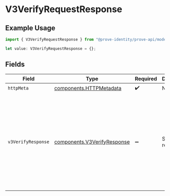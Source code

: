 # V3VerifyRequestResponse

## Example Usage

```typescript
import { V3VerifyRequestResponse } from "@prove-identity/prove-api/models/operations";

let value: V3VerifyRequestResponse = {};
```

## Fields

| Field                                                                                                                                                                     | Type                                                                                                                                                                      | Required                                                                                                                                                                  | Description                                                                                                                                                               | Example                                                                                                                                                                   |
| ------------------------------------------------------------------------------------------------------------------------------------------------------------------------- | ------------------------------------------------------------------------------------------------------------------------------------------------------------------------- | ------------------------------------------------------------------------------------------------------------------------------------------------------------------------- | ------------------------------------------------------------------------------------------------------------------------------------------------------------------------- | ------------------------------------------------------------------------------------------------------------------------------------------------------------------------- |
| `httpMeta`                                                                                                                                                                | [components.HTTPMetadata](../../models/components/httpmetadata.md)                                                                                                        | :heavy_check_mark:                                                                                                                                                        | N/A                                                                                                                                                                       |                                                                                                                                                                           |
| `v3VerifyResponse`                                                                                                                                                        | [components.V3VerifyResponse](../../models/components/v3verifyresponse.md)                                                                                                | :heavy_minus_sign:                                                                                                                                                        | Successful request.                                                                                                                                                       | {<br/>"success": "pending",<br/>"authToken": "eyJhbGciOi...",<br/>"possessionResult": "pending",<br/>"verifyResult": "pending",<br/>"correlationId": "713189b8-5555-4b08-83ba-75d08780aebd"<br/>} |